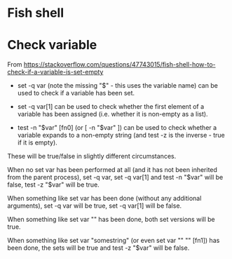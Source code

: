 # Fish shell

# Check variable

From https://stackoverflow.com/questions/47743015/fish-shell-how-to-check-if-a-variable-is-set-empty

- set -q var (note the missing "$" - this uses the variable name) can be used to check if a variable has been set.

- set -q var[1] can be used to check whether the first element of a variable has been assigned (i.e. whether it is non-empty as a list).

- test -n "$var" [fn0] (or [ -n "$var" ]) can be used to check whether a variable expands to a non-empty string (and test -z is the inverse - true if it is empty).

These will be true/false in slightly different circumstances.

When no set var has been performed at all (and it has not been inherited from the parent process), set -q var, set -q var[1] and test -n "$var" will be false, test -z "$var" will be true.

When something like set var has been done (without any additional arguments), set -q var will be true, set -q var[1] will be false.

When something like set var "" has been done, both set versions will be true.

When something like set var "somestring" (or even set var "" "" [fn1]) has been done, the sets will be true and test -z "$var" will be false.
